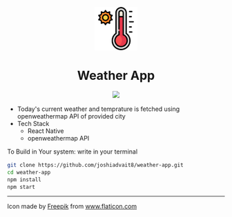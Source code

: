 <div align="center">
<img height=100px src="./assets/hot.png">
<h1>Weather App</h1>

<img src="https://img.shields.io/badge/Made%20with-Expo-blue.svg"/>
</div>

+ Today's current weather and temprature is fetched using openweathermap API of provided city
+ Tech Stack
  + React Native
  + openweathermap API

To Build in Your system:
write in your terminal
```sh
git clone https://github.com/joshiadvait8/weather-app.git
cd weather-app
npm install
npm start
```

-------------------------------------------------------
Icon made by <a href="Freepik.com">Freepik</a> from www.flaticon.com 


